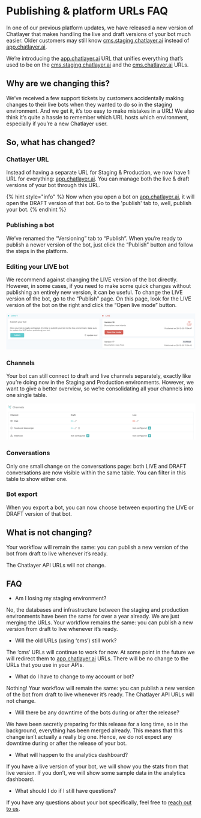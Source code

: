 # Publishing & platform URLs FAQ

In one of our previous platform updates, we have released a new version of Chatlayer that makes handling the live and draft versions of your bot much easier. Older customers may still know [cms.staging.chatlayer.ai](http://cms.staging.chatlayer.ai/) instead of [app.chatlayer.ai](http://app.chatlayer.ai/).

We’re introducing the [app.chatlayer.ai](http://app.chatlayer.ai/) URL that unifies everything that’s used to be on the [cms.staging.chatlayer.ai](http://cms.staging.chatlayer.ai/) and the [cms.chatlayer.ai](http://cms.chatlayer.ai/) URLs.

## Why are we changing this? 

We’ve received a few support tickets by customers accidentally making changes to their live bots when they wanted to do so in the staging environment. And we get it, it’s too easy to make mistakes in a URL! We also think it’s quite a hassle to remember which URL hosts which environment, especially if you’re a new Chatlayer user.

## So, what has changed?

### Chatlayer URL

Instead of having a separate URL for Staging & Production, we now have 1 URL for everything: [app.chatlayer.ai](http://app.chatlayer.ai/). You can manage both the live & draft versions of your bot through this URL.

{% hint style="info" %}
Now when you open a bot on [app.chatlayer.ai](http://app.chatlayer.ai/), it will open the DRAFT version of that bot. Go to the 'publish' tab to, well, publish your bot.
{% endhint %}

### Publishing a bot

We’ve renamed the “Versioning” tab to “Publish”. When you’re ready to publish a newer version of the bot, just click the “Publish” button and follow the steps in the platform.

### Editing your LIVE bot

We recommend against changing the LIVE version of the bot directly. However, in some cases, if you need to make some quick changes without publishing an entirely new version, it can be useful. To change the LIVE version of the bot, go to the “Publish” page. On this page, look for the LIVE version of the bot on the right and click the “Open live mode” button.

![](../../.gitbook/assets/image%20%28517%29.png)

### Channels

Your bot can still connect to draft and live channels separately, exactly like you’re doing now in the Staging and Production environments. However, we want to give a better overview, so we’re consolidating all your channels into one single table.

![](../../.gitbook/assets/image%20%28516%29.png)

### Conversations

Only one small change on the conversations page: both LIVE and DRAFT conversations are now visible within the same table. You can filter in this table to show either one.

### Bot export

When you export a bot, you can now choose between exporting the LIVE or DRAFT version of that bot.

## What is not changing?

Your workflow will remain the same: you can publish a new version of the bot from draft to live whenever it’s ready.

The Chatlayer API URLs will not change.

## FAQ

* Am I losing my staging environment?

No, the databases and infrastructure between the staging and production environments have been the same for over a year already. We are just merging the URLs. Your workflow remains the same: you can publish a new version from draft to live whenever it’s ready.

* Will the old URLs \(using ‘cms’\) still work?

The ‘cms’ URLs will continue to work for now. At some point in the future we will redirect them to [app.chatlayer.ai](http://app.chatlayer.ai/) URLs. There will be no change to the URLs that you use in your APIs.

* What do I have to change to my account or bot?

Nothing! Your workflow will remain the same: you can publish a new version of the bot from draft to live whenever it’s ready. The Chatlayer API URLs will not change.

* Will there be any downtime of the bots during or after the release?

We have been secretly preparing for this release for a long time, so in the background, everything has been merged already. This means that this change isn’t actually a really big one. Hence, we do not expect any downtime during or after the release of your bot.

* What will happen to the analytics dashboard?

If you have a live version of your bot, we will show you the stats from that live version. If you don’t, we will show some sample data in the analytics dashboard.

* What should I do if I still have questions?

If you have any questions about your bot specifically, feel free to [reach out to us](http://support.chatlayer.ai/).

